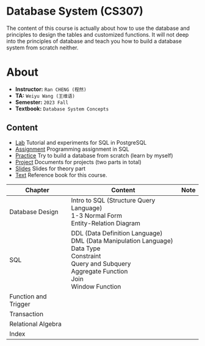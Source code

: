 # Database System (CS307)

The content of this course is actually about how to use the database and principles to design the tables and customized functions. It will not deep into the principles of database and teach you how to build a database system from scratch neither.

# About

- **Instructor:** `Ran CHENG (程然)`
- **TA:** `Weiyu Wang (王维语)`
- **Semester:** `2023 Fall`
- **Textbook:** `Database System Concepts`

## Content
 - [Lab](./Lab) Tutorial and experiments for SQL in PostgreSQL
 - [Assignment](./Lab/Assignment) Programming assignment in SQL
 - [Practice](./Practice) Try to build a database from scratch (learn by myself)
 - [Project](Project/) Documents for projects (two parts in total)
 - [Slides](Slides/) Slides for theory part
 - [Text](Text) Reference book for this course.

| Chapter              | Content                                                      | Note |
| -------------------- | ------------------------------------------------------------ | ---- |
| Database Design      | Intro to SQL (Structure Query Language)<br>1-3 Normal Form<br>Entity-Relation Diagram |      |
| SQL                  | DDL (Data Definition Language)<br>DML (Data Manipulation Language)<br>Data Type<br>Constraint<br>Query and Subquery<br>Aggregate Function<br>Join<br>Window Function |      |
| Function and Trigger |                                                              |      |
| Transaction          |                                                              |      |
| Relational Algebra   |                                                              |      |
| Index                |                                                              |      |
